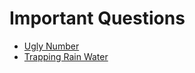 # Important Questions

- [Ugly Number](https://practice.geeksforgeeks.org/problems/ugly-numbers2254/1)
- [Trapping Rain Water](https://leetcode.com/problems/trapping-rain-water/)
